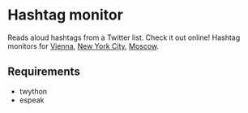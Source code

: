 # Hashtag monitor

Reads aloud hashtags from a Twitter list. Check it out online!
Hashtag monitors for [Vienna](https://svakulenko.ai.wu.ac.at/listen/wien), [New York City](https://svakulenko.ai.wu.ac.at/listen/Nyc), [Moscow](https://svakulenko.ai.wu.ac.at/listen/moscow).

## Requirements

* twython
* espeak
